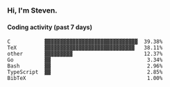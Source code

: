 ### Hi, I'm Steven.

#### Coding activity (past 7 days)
```
C           ▓▓▓▓▓▓▓▓▓▓▓▓▓▓▓▓▓▓▓▓▓▓▓▓▓▓▓▓▓▓  39.38%
TeX         ▓▓▓▓▓▓▓▓▓▓▓▓▓▓▓▓▓▓▓▓▓▓▓▓▓▓▓▓▓   38.11%
other       ▓▓▓▓▓▓▓▓▓                       12.37%
Go          ▓▓                               3.34%
Bash        ▓▓                               2.96%
TypeScript  ▓▓                               2.85%
BibTeX                                       1.00%
```
